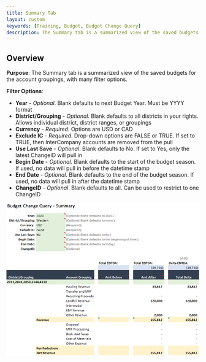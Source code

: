 ```yaml
---
title: Summary Tab
layout: custom
keywords: [Training, Budget, Budget Change Query]
description: The Summary tab is a summarized view of the saved budgets for the account groupings, with many filter options.
---
```


## Overview

**Purpose**: The Summary tab is a summarized view of the saved budgets for the account groupings, with many filter options.

**Filter Options**:

* **Year** - *Optional*. Blank defaults to next Budget Year. Must be YYYY format
* **District/Grouping** - *Optional*. Blank defaults to all districts in your rights. Allows individual district, district ranges, or groupings
* **Currency** - *Required*. Options are USD or CAD
* **Exclude IC** - *Required*. Drop-down options are FALSE or TRUE. If set to TRUE, then InterCompany accounts are removed from the pull
* **Use Last Save** - *Optional*. Blank defaults to No. If set to Yes, only the latest ChangeID will pull in
* **Begin Date** - *Optional*. Blank defaults to the start of the budget season. If used, no data will pull in before the datetime stamp
* **End Date** - *Optional*. Blank defaults to the end of the budget season. If used, no data will pull in after the datetime stamp
* **ChangeID** - *Optional*. Blank defaults to all. Can be used to restrict to one ChangeID

![](/images/WCNTraining/Budget/BudChangeQuery_Summary_FullView.png)